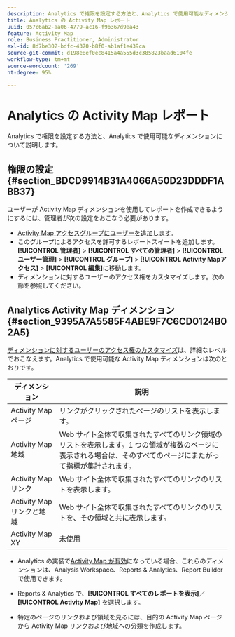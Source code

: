 ```yaml
---
description: Analytics で権限を設定する方法と、Analytics で使用可能なディメンションについて説明します。
title: Analytics の Activity Map レポート
uuid: 057c6ab2-aa06-4779-ac16-f9b367d9ea43
feature: Activity Map
role: Business Practitioner, Administrator
exl-id: 8d7be302-bdfc-4370-b8f0-ab1af1e439ca
source-git-commit: d198e8ef0ec8415a4a555d3c385823baad6104fe
workflow-type: tm+mt
source-wordcount: '269'
ht-degree: 95%

---
```


# Analytics の Activity Map レポート

Analytics で権限を設定する方法と、Analytics で使用可能なディメンションについて説明します。

## 権限の設定 {#section_BDCD9914B31A4066A50D23DDDF1ABB37}

ユーザーが Activity Map ディメンションを使用してレポートを作成できるようにするには、管理者が次の設定をおこなう必要があります。

* [Activity Map アクセスグループにユーザーを追加します](/help/analyze/activity-map/activitymap-getting-started/activitymap-getting-started-admins/activitymap-enable.md)。
* このグループによるアクセスを許可するレポートスイートを追加します。**[!UICONTROL 管理者]** > **[!UICONTROL すべての管理者]** > **[!UICONTROL ユーザー管理]** > **[!UICONTROL グループ]** > **[!UICONTROL Activity Mapアクセス]** > **[!UICONTROL 編集]**&#x200B;に移動します。
* ディメンションに対するユーザーのアクセス権をカスタマイズします。次の節を参照してください。

## Analytics Activity Map ディメンション {#section_9395A7A5585F4ABE9F7C6CD0124B02A5}

[ディメンションに対するユーザーのアクセス権のカスタマイズ](https://docs.adobe.com/content/help/ja-JP/analytics/admin/user-product-management/customize-report-access/groups-dimensions.html)は、詳細なレベルでおこなえます。Analytics で使用可能な Activity Map ディメンションは次のとおりです。

| ディメンション | 説明 |
|---|---|
| Activity Map ページ | リンクがクリックされたページのリストを表示します。 |
| Activity Map 地域 | Web サイト全体で収集されたすべてのリンク領域のリストを表示します。1 つの領域が複数のページに表示される場合は、そのすべてのページにまたがって指標が集計されます。 |
| Activity Map リンク | Web サイト全体で収集されたすべてのリンクのリストを表示します。 |
| Activity Map リンクと地域 | Web サイト全体で収集されたすべてのリンクのリストを、その領域と共に表示します。 |
| Activity Map XY | 未使用 |

* Analytics の実装で[Activity Map が有効](/help/analyze/activity-map/activitymap-getting-started/activitymap-getting-started-admins/activitymap-enable.md)になっている場合、これらのディメンションは、Analysis Workspace、Reports &amp; Analytics、Report Builder で使用できます。
* Reports &amp; Analytics で、**[!UICONTROL すべてのレポートを表示]**／**[!UICONTROL Activity Map]** を選択します。

* 特定のページのリンクおよび領域を見るには、目的の Activity Map ページから Activity Map リンクおよび地域への分類を作成します。
